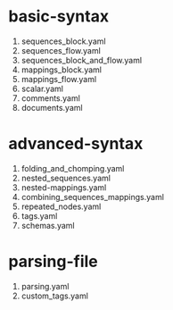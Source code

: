 # basic-syntax
1. sequences_block.yaml
2. sequences_flow.yaml
3. sequences_block_and_flow.yaml
4. mappings_block.yaml
5. mappings_flow.yaml
6. scalar.yaml
7. comments.yaml
8. documents.yaml

# advanced-syntax
1. folding_and_chomping.yaml
2. nested_sequences.yaml
3. nested-mappings.yaml
4. combining_sequences_mappings.yaml
5. repeated_nodes.yaml
6. tags.yaml
7. schemas.yaml

# parsing-file
1. parsing.yaml
2. custom_tags.yaml
